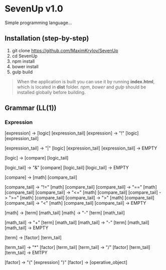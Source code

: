 # SevenUp v1.0
Simple programming language...
## Installation (step-by-step)
1. git clone https://github.com/MaximKrylov/SevenUp
2. cd SevenUp
3. npm install
4. bower install
5. gulp build

> When the application is built you can use it by running **index.html**, which is located in **dist** folder. *npm*, *bower* and *gulp* should be installed globally before building.

## Grammar (LL(1))
### Expression
[expression] -> [logic] [expression_tail]
[expression] ->	"!" [logic] [expression_tail]

[expression_tail] -> "|" [logic] [expression_tail]
[expression_tail] -> EMPTY

[logic] -> [compare] [logic_tail]

[logic_tail] -> "&" [compare] [logic_tail]
[logic_tail] -> EMPTY

[compare] -> [math] [compare_tail]

[compare_tail] -> "!=" [math] [compare_tail] 
[compare_tail] -> "==" [math] [compare_tail]
[compare_tail] -> "<=" [math] [compare_tail]
[compare_tail] -> ">=" [math] [compare_tail]
[compare_tail] -> ">" [math] [compare_tail]
[compare_tail] -> "<" [math] [compare_tail]
[compare_tail] -> EMPTY

[math] -> [term] [math_tail]
[math] -> "-" [term] [math_tail]

[math_tail] -> "+" [term] [math_tail]
[math_tail] -> "-" [term] [math_tail]
[math_tail] -> EMPTY

[term] -> [factor] [term_tail]

[term_tail] -> "*" [factor] [term_tail]
[term_tail] -> "/" [factor] [term_tail]
[term_tail] -> EMTPY

[factor] -> "(" [expression] ")" 
[factor] -> [operative_object]
